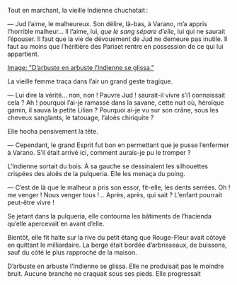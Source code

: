 Tout en marchant, la vieille Indienne chuchotait :

— Jud l’aime, le malheureux. Son délire, là-bas, à Varano, m’a appris l’horrible malheur… Il l’aime, lui, _que le sang sépare d’elle_, lui qui ne saurait l’épouser. Il faut que la vie de dévouement de Jud ne demeure pas inutile. Il faut au moins que l’héritière des Pariset rentre en possession de ce qui lui appartient.

[Image: "D’arbuste en arbuste l’Indienne se glissa."](../images/1-page-431.JPG)

La vieille femme traça dans l’air un grand geste tragique.

— Lui dire la vérité… non, non ! Pauvre Jud ! saurait-il vivre s’i1 connaissait cela ? Ah ! pourquoi l’ai-je ramassé dans la savane, cette nuit où, héroïque gamin, il sauva la petite Lilian ? Pourquoi ai-je vu sur son crâne, sous les cheveux sanglants, le tatouage, l’aloès chiriquite ?

Elle hocha pensivement la tête.

— Cependant, le grand Esprit fut bon en permettant que je pusse l’enfermer à Varano. S’il était arrivé ici, comment aurais-je pu le tromper ?

L’Indienne sortait du bois. À sa gauche se dessinaient les silhouettes crispées des aloës de la pulqueria. Elle les menaça du poing.

— C’est de là que le malheur a pris son essor, fit-elle, les dents serrées. Oh ! me venger ! Nous venger tous !… Après, après, qui sait ? L’enfant pourrait peut-être vivre !

Se jetant dans la pulqueria, elle contourna les bâtiments de l’hacienda qu’elle apercevait en avant d’elle.

Bientôt, elle fit halte sur la rive du petit étang que Rouge-Fleur avait côtoyé en quittant le milliardaire. La berge était bordée d’arbrisseaux, de buissons, sauf du côté le plus rapproché de la maison.

D’arbuste en arbuste l’Indienne se glissa. Elle ne produisait pas le moindre bruit. Aucune branche ne craquait sous ses pieds. Elle progressait

